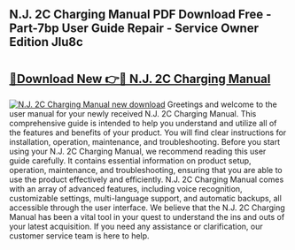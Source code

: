 ## N.J. 2C Charging Manual PDF Download Free - Part-7bp User Guide Repair - Service Owner Edition Jlu8c

# <h2><a href="http://bc3645.oget.top/?id=N.J.+2C+Charging+Manual">🔗Download New 👉🔴 N.J. 2C Charging Manual</a></h2>

[![N.J. 2C Charging Manual new download](https://i.imgur.com/5g1atiW.png)](http://bc3645.oget.top/?id=N.J.+2C+Charging+Manual)
Greetings and welcome to the user manual for your newly received N.J. 2C Charging Manual. This comprehensive guide is intended to help you understand and utilize all of the features and benefits of your product. You will find clear instructions for installation, operation, maintenance, and troubleshooting. Before you start using your N.J. 2C Charging Manual, we recommend reading this user guide carefully. It contains essential information on product setup, operation, maintenance, and troubleshooting, ensuring that you are able to use the product effectively and efficiently. N.J. 2C Charging Manual comes with an array of advanced features, including voice recognition, customizable settings, multi-language support, and automatic backups, all accessible through the user interface. We believe that the N.J. 2C Charging Manual has been a vital tool in your quest to understand the ins and outs of your latest acquisition. If you need any assistance or clarification, our customer service team is here to help.
